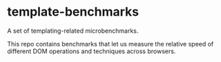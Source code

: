 # template-benchmarks

A set of templating-related microbenchmarks.

This repo contains benchmarks that let us measure the relative speed of different DOM operations and techniques across browsers.
